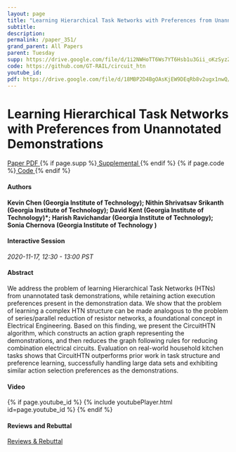 ```yaml
---
layout: page
title: "Learning Hierarchical Task Networks with Preferences from Unannotated Demonstrations"
subtitle: 
description:
permalink: /paper_351/
grand_parent: All Papers
parent: Tuesday
supp: https://drive.google.com/file/d/1i2NWHoTT6Ws7YT6Hsb1u3Gii_oKzSyzZ/view
code: https://github.com/GT-RAIL/circuit_htn
youtube_id: 
pdf: https://drive.google.com/file/d/18MBP2D4BgOAsKjEW9DEqRb8v2ugx1nwQ/view
---
```


# Learning Hierarchical Task Networks with Preferences from Unannotated Demonstrations

<a href="https://drive.google.com/file/d/18MBP2D4BgOAsKjEW9DEqRb8v2ugx1nwQ/view" target="_blank" rel="noopener noreferrer" class="btn btn-blue"><i class="fa fa-file-text-o" aria-hidden="true"></i> Paper PDF </a> {% if page.supp %}<a href="https://drive.google.com/file/d/1i2NWHoTT6Ws7YT6Hsb1u3Gii_oKzSyzZ/view" target="_blank" rel="noopener noreferrer" class="btn btn-green"><i class="fa fa-file-text-o" aria-hidden="true"></i> Supplemental </a>{% endif %} {% if page.code %}<a href="https://github.com/GT-RAIL/circuit_htn" target="_blank" rel="noopener noreferrer" class="btn"><i class="fa fa-github" aria-hidden="true"></i> Code </a>{% endif %} 

#### Authors
**Kevin  Chen (Georgia Institute of Technology); Nithin Shrivatsav Srikanth (Georgia Institute of Technology); David Kent (Georgia Institute of Technology)*; Harish Ravichandar (Georgia Institute of Technology); Sonia Chernova (Georgia Institute of Technology	)**

#### Interactive Session
*2020-11-17, 12:30 - 13:00 PST* 

#### Abstract
We address the problem of learning Hierarchical Task Networks (HTNs) from unannotated task demonstrations, while retaining action execution preferences present in the demonstration data.  We show that the problem of learning a complex HTN structure can be made analogous to the problem of series/parallel reduction of resistor networks, a foundational concept in Electrical Engineering.  Based on this finding, we present the CircuitHTN algorithm, which constructs an action graph representing the demonstrations, and then reduces the graph following rules for reducing combination electrical circuits. Evaluation on real-world household kitchen tasks shows that CircuitHTN outperforms prior work in task structure and preference learning, successfully handling large data sets and exhibiting similar action selection preferences as the demonstrations.

#### Video
{% if page.youtube_id %}
{% include youtubePlayer.html id=page.youtube_id %}
{% endif %}

#### Reviews and Rebuttal
<a href="https://drive.google.com/file/d/1aGTQNixMWXQOje-dgVWZ2Kn0ZfZFkYaE/view" target="_blank" rel="noopener noreferrer" class="btn btn-purple"><i class="fa fa-pencil-square-o" aria-hidden="true"></i> Reviews & Rebuttal </a>

